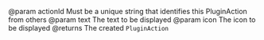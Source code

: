 	 
@param actionId Must be a unique string that identifies this PluginAction from others
@param text The text to be displayed
@param icon The icon to be displayed
@returns The created `PluginAction`